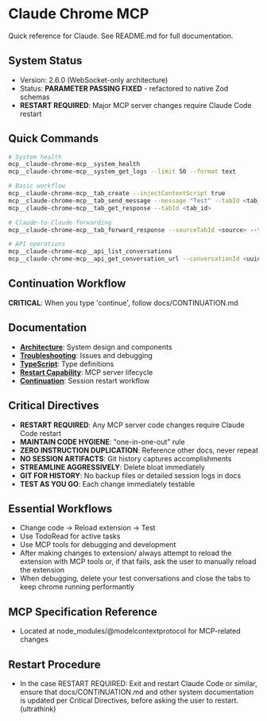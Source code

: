 # Claude Chrome MCP

Quick reference for Claude. See README.md for full documentation.

## System Status
- Version: 2.6.0 (WebSocket-only architecture)
- Status: **PARAMETER PASSING FIXED** - refactored to native Zod schemas
- **RESTART REQUIRED**: Major MCP server changes require Claude Code restart

## Quick Commands
```bash
# System health
mcp__claude-chrome-mcp__system_health
mcp__claude-chrome-mcp__system_get_logs --limit 50 --format text

# Basic workflow
mcp__claude-chrome-mcp__tab_create --injectContentScript true
mcp__claude-chrome-mcp__tab_send_message --message "Test" --tabId <tab_id>
mcp__claude-chrome-mcp__tab_get_response --tabId <tab_id>

# Claude-to-Claude forwarding
mcp__claude-chrome-mcp__tab_forward_response --sourceTabId <source> --targetTabId <target>

# API operations
mcp__claude-chrome-mcp__api_list_conversations
mcp__claude-chrome-mcp__api_get_conversation_url --conversationId <uuid>
```

## Continuation Workflow  
**CRITICAL**: When you type 'continue', follow docs/CONTINUATION.md

## Documentation
- **[Architecture](docs/ARCHITECTURE.md)**: System design and components
- **[Troubleshooting](docs/TROUBLESHOOTING.md)**: Issues and debugging
- **[TypeScript](docs/TYPESCRIPT.md)**: Type definitions  
- **[Restart Capability](docs/RESTART-CAPABILITY.md)**: MCP server lifecycle
- **[Continuation](docs/CONTINUATION.md)**: Session restart workflow

## Critical Directives
- **RESTART REQUIRED**: Any MCP server code changes require Claude Code restart
- **MAINTAIN CODE HYGIENE**: "one-in-one-out" rule
- **ZERO INSTRUCTION DUPLICATION**: Reference other docs, never repeat
- **NO SESSION ARTIFACTS**: Git history captures accomplishments
- **STREAMLINE AGGRESSIVELY**: Delete bloat immediately
- **GIT FOR HISTORY**: No backup files or detailed session logs in docs
- **TEST AS YOU GO**: Each change immediately testable

## Essential Workflows
- Change code → Reload extension → Test
- Use TodoRead for active tasks
- Use MCP tools for debugging and development
- After making changes to extension/ always attempt to reload the extension with MCP tools or, if that fails, ask the user to manually reload the extension
- When debugging, delete your test conversations and close the tabs to keep chrome running performantly

## MCP Specification Reference
- Located at node_modules/@modelcontextprotocol for MCP-related changes

## Restart Procedure
- In the case RESTART REQUIRED: Exit and restart Claude Code or similar, ensure that docs/CONTINUATION.md and other system documentation is updated per Critical Directives, before asking the user to restart. (ultrathink)